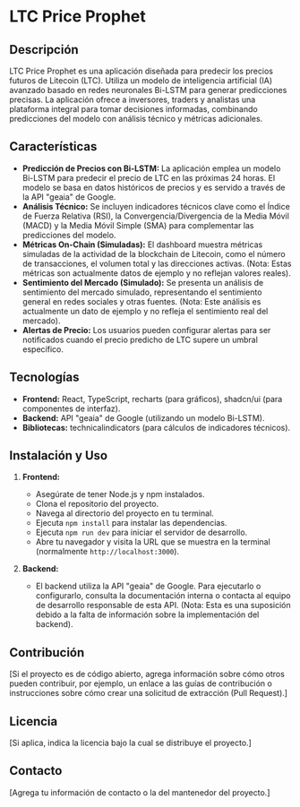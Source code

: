# LTC Price Prophet

## Descripción

LTC Price Prophet es una aplicación diseñada para predecir los precios futuros de Litecoin (LTC).  Utiliza un modelo de inteligencia artificial (IA) avanzado basado en redes neuronales Bi-LSTM para generar predicciones precisas.  La aplicación ofrece a inversores, traders y analistas una plataforma integral para tomar decisiones informadas, combinando predicciones del modelo con análisis técnico y métricas adicionales.

## Características

*   **Predicción de Precios con Bi-LSTM:**  La aplicación emplea un modelo Bi-LSTM para predecir el precio de LTC en las próximas 24 horas.  El modelo se basa en datos históricos de precios y es servido a través de la API "geaia" de Google.
*   **Análisis Técnico:**  Se incluyen indicadores técnicos clave como el Índice de Fuerza Relativa (RSI), la Convergencia/Divergencia de la Media Móvil (MACD) y la Media Móvil Simple (SMA) para complementar las predicciones del modelo.
*   **Métricas On-Chain (Simuladas):**  El dashboard muestra métricas simuladas de la actividad de la blockchain de Litecoin, como el número de transacciones, el volumen total y las direcciones activas.  (Nota:  Estas métricas son actualmente datos de ejemplo y no reflejan valores reales).
*   **Sentimiento del Mercado (Simulado):**  Se presenta un análisis de sentimiento del mercado simulado, representando el sentimiento general en redes sociales y otras fuentes.  (Nota:  Este análisis es actualmente un dato de ejemplo y no refleja el sentimiento real del mercado).
*   **Alertas de Precio:**  Los usuarios pueden configurar alertas para ser notificados cuando el precio predicho de LTC supere un umbral específico.

## Tecnologías

*   **Frontend:** React,  TypeScript,  recharts (para gráficos),  shadcn/ui (para componentes de interfaz).
*   **Backend:**  API "geaia" de Google (utilizando un modelo Bi-LSTM).
*   **Bibliotecas:**  technicalindicators (para cálculos de indicadores técnicos).

## Instalación y Uso

1.  **Frontend:**
    *   Asegúrate de tener Node.js y npm instalados.
    *   Clona el repositorio del proyecto.
    *   Navega al directorio del proyecto en tu terminal.
    *   Ejecuta `npm install` para instalar las dependencias.
    *   Ejecuta `npm run dev` para iniciar el servidor de desarrollo.
    *   Abre tu navegador y visita la URL que se muestra en la terminal (normalmente `http://localhost:3000`).

2.  **Backend:**
    *   El backend utiliza la API "geaia" de Google.  Para ejecutarlo o configurarlo, consulta la documentación interna o contacta al equipo de desarrollo responsable de esta API.  (Nota:  Esta es una suposición debido a la falta de información sobre la implementación del backend).

## Contribución

[Si el proyecto es de código abierto, agrega información sobre cómo otros pueden contribuir, por ejemplo, un enlace a las guías de contribución o instrucciones sobre cómo crear una solicitud de extracción (Pull Request).]

## Licencia

[Si aplica, indica la licencia bajo la cual se distribuye el proyecto.]

## Contacto

[Agrega tu información de contacto o la del mantenedor del proyecto.]
